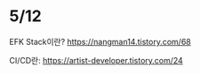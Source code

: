 # 5/12

EFK Stack이란? https://nangman14.tistory.com/68

CI/CD란: https://artist-developer.tistory.com/24
